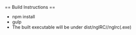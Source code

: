 == Build Instructions ==

* npm install
* gulp
* The built executable will be under dist/ngIRC/<platform>/ngIrc(.exe)